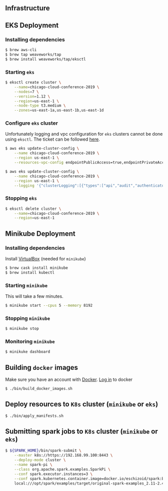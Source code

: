 ## Infrastructure

## EKS Deployment

### Installing dependencies
```bash
$ brew aws-cli
$ brew tap weaveworks/tap
$ brew install weaveworks/tap/eksctl
```

### Starting `eks`
```bash
$ eksctl create cluster \
    --name=chicago-cloud-conference-2019 \
    --nodes=7 \
    --version=1.12 \
    --region=us-east-1 \
    --node-type t3.medium \
    --zones=us-east-1a,us-east-1b,us-east-1d
```

### Configure `eks` cluster
Unfortunately logging and vpc configuration for `eks` clusters cannot be done using `eksctl`. The ticket can be followed
[here](https://github.com/weaveworks/eksctl/issues/649).

```bash
$ aws eks update-cluster-config \
    --name chicago-cloud-conference-2019 \
    --region us-east-1 \
    --resources-vpc-config endpointPublicAccess=true,endpointPrivateAccess=true

$ aws eks update-cluster-config \
    --name chicago-cloud-conference-2019 \
    --region us-east-1 \
    --logging '{"clusterLogging":[{"types":["api","audit","authenticator","controllerManager","scheduler"],"enabled":true}]}'
```

### Stopping `eks`
```bash
$ eksctl delete cluster \
    --name=chicago-cloud-conference-2019 \
    --region=us-east-1
```

## Minikube Deployment

### Installing dependencies

Install [VirtualBox](https://www.virtualbox.org/wiki/Downloads) (needed for `minikube`)
```bash
$ brew cask install minikube
$ brew install kubectl
```

### Starting `minikube`

This will take a few minutes.
```bash
$ minikube start --cpus 5 --memory 8192
```

### Stopping `minikube`
```bash
$ minikube stop
```

### Monitoring `minikube`
```bash
$ minikuke dashboard
```

## Building `docker` images
Make sure you have an account with [Docker](https://hub.docker.com).
[Log in](https://docs.docker.com/engine/reference/commandline/login/) to docker 
```bash
$ ./bin/build_docker_images.sh
```

## Deploy resources to `K8s` cluster (`minikube` or `eks`)
```bash
$ ./bin/apply_manifests.sh
```

## Submitting spark jobs to `K8s` cluster (`minikube` or `eks`)
```bash
$ ${SPARK_HOME}/bin/spark-submit \
    --master k8s://https://192.168.99.100:8443 \
    --deploy-mode cluster \
    --name spark-pi \
    --class org.apache.spark.examples.SparkPi \
    --conf spark.executor.instances=3 \
    --conf spark.kubernetes.container.image=docker.io/eschizoid/spark:base \
    local:///opt/spark/examples/target/original-spark-examples_2.11-2.4.2.jar
```
